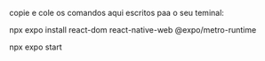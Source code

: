 copie e cole os comandos aqui escritos paa o seu teminal:

npx expo install react-dom react-native-web @expo/metro-runtime

npx expo start